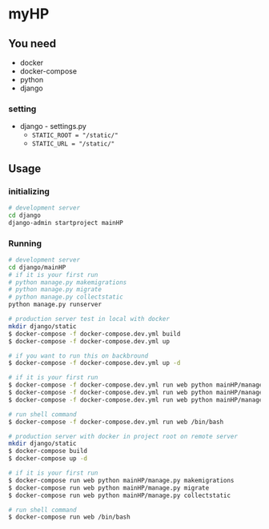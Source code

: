 # myHP
## You need

- docker
- docker-compose
- python
- django

### setting
- django - settings.py
  - `STATIC_ROOT = "/static/"`
  - `STATIC_URL = "/static/"`

## Usage
### initializing

```bash
# development server
cd django
django-admin startproject mainHP
```

### Running

```bash
# development server
cd django/mainHP
# if it is your first run
# python manage.py makemigrations
# python manage.py migrate
# python manage.py collectstatic
python manage.py runserver
```

```bash
# production server test in local with docker
mkdir django/static
$ docker-compose -f docker-compose.dev.yml build
$ docker-compose -f docker-compose.dev.yml up

# if you want to run this on backbround
$ docker-compose -f docker-compose.dev.yml up -d

# if it is your first run
$ docker-compose -f docker-compose.dev.yml run web python mainHP/manage.py makemigrations
$ docker-compose -f docker-compose.dev.yml run web python mainHP/manage.py migrate
$ docker-compose -f docker-compose.dev.yml run web python mainHP/manage.py collectstatic

# run shell command
$ docker-compose -f docker-compose.dev.yml run web /bin/bash
```


```bash
# production server with docker in project root on remote server
mkdir django/static
$ docker-compose build
$ docker-compose up -d

# if it is your first run
$ docker-compose run web python mainHP/manage.py makemigrations
$ docker-compose run web python mainHP/manage.py migrate
$ docker-compose run web python mainHP/manage.py collectstatic

# run shell command
$ docker-compose run web /bin/bash
```
